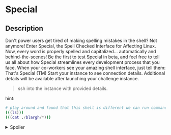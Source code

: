 # Special
## Description
Don't power users get tired of making spelling mistakes in the shell? Not anymore! Enter Special, the Spell Checked Interface for Affecting Linux. Now, every word is properly spelled and capitalized... automatically and behind-the-scenes! Be the first to test Special in beta, and feel free to tell us all about how Special streamlines every development process that you face. When your co-workers see your amazing shell interface, just tell them: That's Special (TM)
Start your instance to see connection details.
Additional details will be available after launching your challenge instance.

> ssh into the instance with provided details.

hint:
```bash
# play around and found that this shell is different we can run commands inside paranthesis '()'
(((ls)))
(((cat ./blargh/*)))
```

<details>
<summary>Spoiler</summary>

picoCTF{5p311ch3ck_15_7h3_w0r57_6a2763f6}

</details>